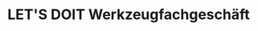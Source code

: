 ---
title: "LET'S DOIT Werkzeugfachgeschäft"
url: /wels/lets-doit-werkzeugfachgeschaeft/
shop: Baumarkt
---